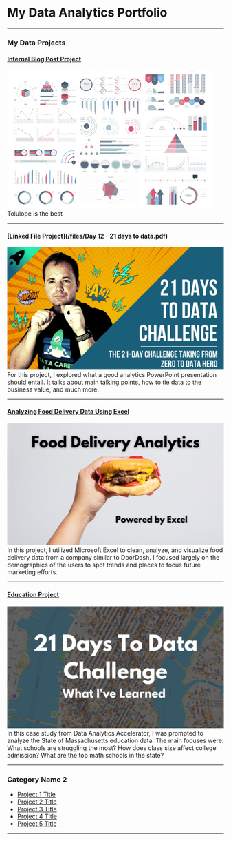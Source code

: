 # My Data Analytics Portfolio

---

### My Data Projects

#### [Internal Blog Post Project](/bank)
<img src="images/dummy_thumbnail.jpg?raw=true"/>
Tolulope is the best

---
#### [Linked File Project](/files/Day 12 - 21 days to data.pdf)
<img src="images/21 Days To Data Challenge.png?raw=true"/>
For this project, I explored what a good analytics PowerPoint presentation should entail. It talks about main talking points, how to tie data to the business value, and much more. 

---
#### [Analyzing Food Delivery Data Using Excel](https://www.linkedin.com/pulse/analyzing-food-delivery-data-using-excel-patrick-beavers-tci2f%3FtrackingId=Tkf4WcU4S32sbPD%252FhqF8Yg%253D%253D/?trackingId=Tkf4WcU4S32sbPD%2FhqF8Yg%3D%3D)
[<img src="images/iFood Excel Project Image.png"/>](https://www.linkedin.com/pulse/analyzing-food-delivery-data-using-excel-patrick-beavers-tci2f%3FtrackingId=Tkf4WcU4S32sbPD%252FhqF8Yg%253D%253D/?trackingId=Tkf4WcU4S32sbPD%2FhqF8Yg%3D%3D)
In this project, I utilized Microsoft Excel to clean, analyze, and visualize food delivery data from a company similar to DoorDash. I focused largely on the demographics of the users to spot trends and places to focus future marketing efforts. 


---
#### [Education Project](https://www.linkedin.com/pulse/massachusetts-education-analysis-samantha-paul/)
[<img src="images/21 Days To Data Challenge What I've Learned Cover.png?raw=true"/>](https://www.linkedin.com/pulse/what-i-learned-21-days-data-avery-smith)
In this case study from Data Analytics Accelerator, I was prompted to analyze the State of Massachusetts education data. The main focuses were:
What schools are struggling the most?
How does class size affect college admission?
What are the top math schools in the state? 

---

### Category Name 2

- [Project 1 Title](http://example.com/)
- [Project 2 Title](http://example.com/)
- [Project 3 Title](http://example.com/)
- [Project 4 Title](http://example.com/)
- [Project 5 Title](http://example.com/)

---




